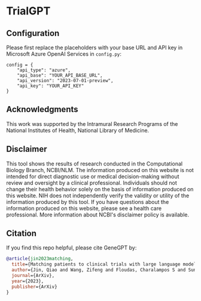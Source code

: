 # TrialGPT

## Configuration

Please first replace the placeholders with your base URL and API key in Microsoft Azure OpenAI Services in `config.py`:
```
config = {
	"api_type": "azure",
	"api_base": "YOUR_API_BASE_URL",
	"api_version": "2023-07-01-preview",
	"api_key": "YOUR_API_KEY"
}
```

## Acknowledgments

This work was supported by the Intramural Research Programs of the National Institutes of Health, National Library of Medicine.

## Disclaimer

This tool shows the results of research conducted in the Computational Biology Branch, NCBI/NLM. The information produced on this website is not intended for direct diagnostic use or medical decision-making without review and oversight by a clinical professional. Individuals should not change their health behavior solely on the basis of information produced on this website. NIH does not independently verify the validity or utility of the information produced by this tool. If you have questions about the information produced on this website, please see a health care professional. More information about NCBI's disclaimer policy is available.

## Citation

If you find this repo helpful, please cite GeneGPT by:
```bibtex
@article{jin2023matching,
  title={Matching patients to clinical trials with large language models},
  author={Jin, Qiao and Wang, Zifeng and Floudas, Charalampos S and Sun, Jimeng and Lu, Zhiyong},
  journal={ArXiv},
  year={2023},
  publisher={ArXiv}
}
```
